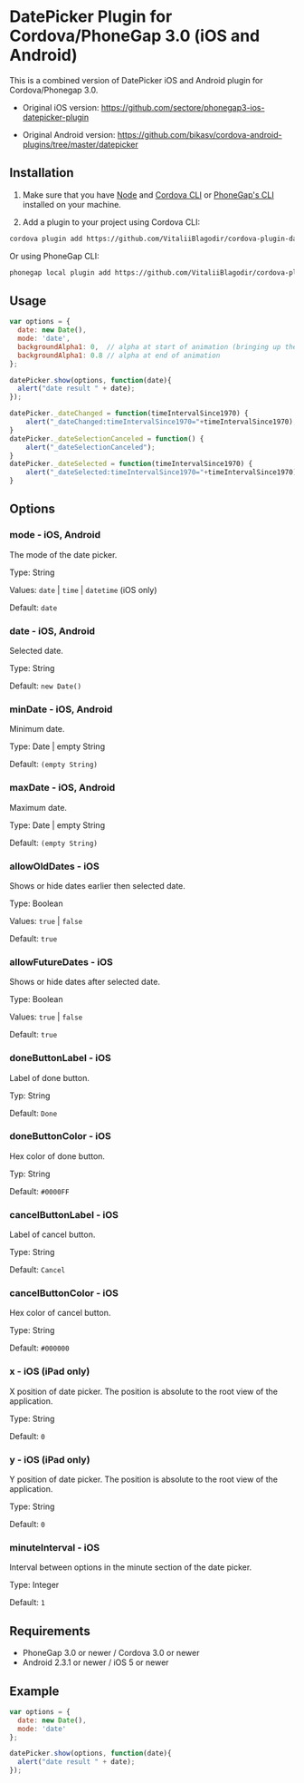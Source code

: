 # DatePicker Plugin for Cordova/PhoneGap 3.0 (iOS and Android)

This is a combined version of DatePicker iOS and Android plugin for Cordova/Phonegap 3.0.
- Original iOS version: https://github.com/sectore/phonegap3-ios-datepicker-plugin

- Original Android version: https://github.com/bikasv/cordova-android-plugins/tree/master/datepicker

## Installation

1) Make sure that you have [Node](http://nodejs.org/) and [Cordova CLI](https://github.com/apache/cordova-cli) or [PhoneGap's CLI](https://github.com/mwbrooks/phonegap-cli) installed on your machine.

2) Add a plugin to your project using Cordova CLI:

```bash
cordova plugin add https://github.com/VitaliiBlagodir/cordova-plugin-datepicker
```
Or using PhoneGap CLI:

```bash
phonegap local plugin add https://github.com/VitaliiBlagodir/cordova-plugin-datepicker
```

## Usage

```js
var options = {
  date: new Date(),
  mode: 'date',
  backgroundAlpha1: 0,  // alpha at start of animation (bringing up the date picker)
  backgroundAlpha1: 0.8 // alpha at end of animation
};

datePicker.show(options, function(date){
  alert("date result " + date);  
});

datePicker._dateChanged = function(timeIntervalSince1970) {
    alert("_dateChanged:timeIntervalSince1970="+timeIntervalSince1970);
}
datePicker._dateSelectionCanceled = function() {
    alert("_dateSelectionCanceled");
}
datePicker._dateSelected = function(timeIntervalSince1970) {
    alert("_dateSelected:timeIntervalSince1970="+timeIntervalSince1970);
}

```

## Options

### mode - iOS, Android
The mode of the date picker.

Type: String

Values: `date` | `time` | `datetime` (iOS only)

Default: `date`

### date - iOS, Android
Selected date.

Type: String

Default: `new Date()`

### minDate - iOS, Android
Minimum date.

Type: Date | empty String

Default: `(empty String)`

### maxDate - iOS, Android
Maximum date.

Type: Date | empty String

Default: `(empty String)` 

### allowOldDates - iOS
Shows or hide dates earlier then selected date.

Type: Boolean

Values: `true` | `false`

Default: `true`

### allowFutureDates - iOS
Shows or hide dates after selected date.

Type: Boolean

Values: `true` | `false`

Default: `true`

### doneButtonLabel - iOS
Label of done button.

Typ: String

Default: `Done`

### doneButtonColor - iOS
Hex color of done button.

Typ: String

Default: `#0000FF`

### cancelButtonLabel - iOS
Label of cancel button.

Type: String

Default: `Cancel`

### cancelButtonColor - iOS
Hex color of cancel button.

Type: String

Default: `#000000`

### x - iOS (iPad only)
X position of date picker. The position is absolute to the root view of the application.

Type: String

Default: `0`

### y - iOS (iPad only)
Y position of date picker. The position is absolute to the root view of the application.

Type: String

Default: `0`

### minuteInterval - iOS
Interval between options in the minute section of the date picker.

Type: Integer

Default: `1`

## Requirements
- PhoneGap 3.0 or newer / Cordova 3.0 or newer
- Android 2.3.1 or newer / iOS 5 or newer

## Example

```js
var options = {
  date: new Date(),
  mode: 'date'
};

datePicker.show(options, function(date){
  alert("date result " + date);  
});
```
